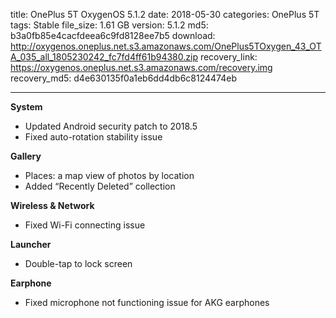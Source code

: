 title: OnePlus 5T OxygenOS 5.1.2
date: 2018-05-30
categories: OnePlus 5T
tags: Stable
file_size: 1.61 GB
version: 5.1.2
md5: b3a0fb85e4cacfdeea6c9fd8128ee7b5
download: http://oxygenos.oneplus.net.s3.amazonaws.com/OnePlus5TOxygen_43_OTA_035_all_1805230242_fc7fd4ff61b94380.zip
recovery_link: https://oxygenos.oneplus.net.s3.amazonaws.com/recovery.img
recovery_md5: d4e630135f0a1eb6dd4db6c8124474eb

---
**System**
* Updated Android security patch to 2018.5
* Fixed auto-rotation stability issue
 
**Gallery**
* Places: a map view of photos by location
* Added “Recently Deleted” collection
 
**Wireless & Network**
* Fixed Wi-Fi connecting issue
 
**Launcher**
* Double-tap to lock screen
 
**Earphone**
* Fixed microphone not functioning issue for AKG earphones

